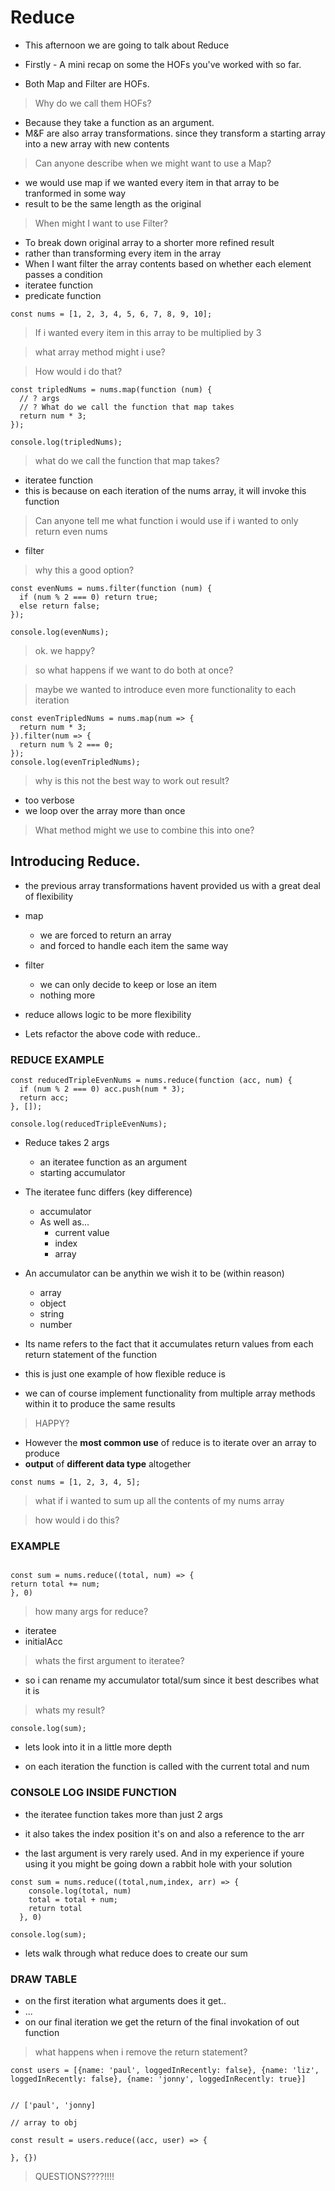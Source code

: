 # Reduce


- This afternoon we are going to talk about Reduce
- Firstly - A mini recap on some the HOFs you've worked with so far.

- Both Map and Filter are HOFs. 

> Why do we call them HOFs?
  - Because they take a function as an argument. 
  - M&F are also array transformations. since they transform a starting array into a new array with new contents


> Can anyone describe when we might want to use a Map?
  -  we would use map if we wanted every item in that array to be tranformed in some way
  - result to be the same length as the original

> When might I want to use Filter?

  - To break down original array to a shorter more refined result
  - rather than transforming every item in the array
  - When I want filter the array contents based on whether each element passes a condition
  - iteratee function
  - predicate function

```
const nums = [1, 2, 3, 4, 5, 6, 7, 8, 9, 10];
```

> If i wanted every item in this array to be multiplied by 3

> what array method might i use?

> How would i do that?

```
const tripledNums = nums.map(function (num) {
  // ? args
  // ? What do we call the function that map takes
  return num * 3;
});

console.log(tripledNums);
```

> what do we call the function that map takes?
  - iteratee function
  - this is because on each iteration of the nums array, it will invoke this function



> Can anyone tell me what function i would use if i wanted to only return even nums

  -  filter
  
> why this a good option?

```
const evenNums = nums.filter(function (num) {
  if (num % 2 === 0) return true;
  else return false;
});

console.log(evenNums);
```

> ok. we happy?

> so what happens if we want to do both at once?

> maybe we wanted to introduce even more functionality to each iteration

```
const evenTripledNums = nums.map(num => {
  return num * 3;
}).filter(num => {
  return num % 2 === 0;
});
console.log(evenTripledNums);
```

> why is this not the best way to work out result?

- too verbose
- we loop over the array more than once

> What method might we use to combine this into one?

## Introducing Reduce.

- the previous array transformations havent provided us with a great deal of flexibility
- map
  - we are forced to return an array 
  - and forced to handle each item the same way

- filter
  - we can only decide to keep or lose an item
  - nothing more

- reduce allows logic to be more flexibility

-  Lets refactor the above code with reduce..





### REDUCE EXAMPLE

```
const reducedTripleEvenNums = nums.reduce(function (acc, num) {
  if (num % 2 === 0) acc.push(num * 3);
  return acc;
}, []);

console.log(reducedTripleEvenNums);
```

- Reduce takes 2 args
  - an iteratee function as an argument
  - starting accumulator

- The iteratee func differs (key difference)
  - accumulator
  - As well as...
    - current value
    - index
    - array


- An accumulator can be anythin we wish it to be (within reason)
  - array
  - object
  - string
  - number

- Its name refers to the fact that it accumulates return values from each return statement of the function

- this is just one example of how flexible reduce is

- we can of course implement functionality from multiple array methods within it to produce the same results

> HAPPY?

- However the **most common use** of reduce is to iterate over an array to produce
- **output** of **different data type** altogether

```
const nums = [1, 2, 3, 4, 5];
```

> what if i wanted to sum up all the contents of my nums array

> how would i do this?

### EXAMPLE

```

const sum = nums.reduce((total, num) => {
return total += num;
}, 0)

```

> how many args for reduce? 
  - iteratee
  - initialAcc

> whats the first argument to iteratee?

 - so i can rename my accumulator total/sum since it best describes what it is

> whats my result?

```
console.log(sum);
```

- lets look into it in a little more depth

- on each iteration the function is called with the current total and num

### CONSOLE LOG INSIDE FUNCTION

- the iteratee function takes more than just 2 args

- it also takes the index position it's on and also a reference to the arr

- the last argument is very rarely used. And in my experience if youre using it you might be going down a rabbit hole with your solution



```
const sum = nums.reduce((total,num,index, arr) => {
    console.log(total, num)
    total = total + num;
    return total
  }, 0)

console.log(sum);
```

- lets walk through what reduce does to create our sum

### DRAW TABLE

-  on the first iteration what arguments does it get..
- ...
- on our final iteration we get the return of the final invokation of out function


> what happens when i remove the return statement?

```
const users = [{name: 'paul', loggedInRecently: false}, {name: 'liz', loggedInRecently: false}, {name: 'jonny', loggedInRecently: true}]


// ['paul', 'jonny]

// array to obj

const result = users.reduce((acc, user) => {
  
}, {})

```

> QUESTIONS????!!!!
